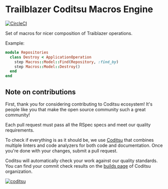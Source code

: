 # Trailblazer Coditsu Macros Engine

[![CircleCI](https://circleci.com/gh/coditsu/macros/tree/master.svg?style=svg)](https://circleci.com/gh/coditsu/macros/tree/master)

Set of macros for nicer composition of Traiblazer operations.

Example:

```ruby
module Repositories
  class Destroy < ApplicationOperation
    step Macros::Model::Find(Repository, :find_by)
    step Macros::Model::Destroy()
  end
end
```

## Note on contributions

First, thank you for considering contributing to Coditsu ecosystem! It's people like you that make the open source community such a great community!

Each pull request must pass all the RSpec specs and meet our quality requirements.

To check if everything is as it should be, we use [Coditsu](https://coditsu.io) that combines multiple linters and code analyzers for both code and documentation. Once you're done with your changes, submit a pull request.

Coditsu will automatically check your work against our quality standards. You can find your commit check results on the [builds page](https://app.coditsu.io/coditsu/commit_builds) of Coditsu organization.

[![coditsu](https://coditsu.io/assets/quality_bar.svg)](https://app.coditsu.io/coditsu/commit_builds)
